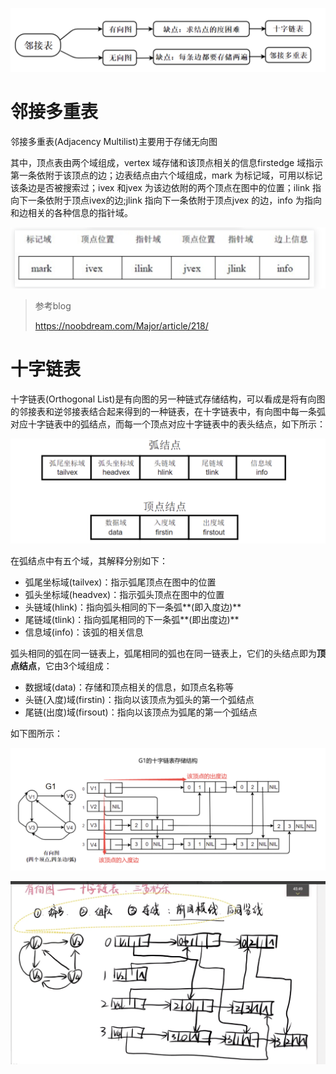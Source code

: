 ![image-20250727144004393](十字链表和邻接多重表.assets/image-20250727144004393.png)

# 邻接多重表

邻接多重表(Adjacency Multilist)主要用于存储无向图

其中，顶点表由两个域组成，vertex 域存储和该顶点相关的信息firstedge 域指示第一条依附于该顶点的边；边表结点由六个域组成，mark 为标记域，可用以标记该条边是否被搜索过；ivex 和jvex 为该边依附的两个顶点在图中的位置；ilink 指向下一条依附于顶点ivex的边;jlink 指向下一条依附于顶点jvex 的边，info 为指向和边相关的各种信息的指针域。

![image-20250724145844113](十字链表和邻接多重表.assets/image-20250724145844113.png)

> 参考blog
>
> https://noobdream.com/Major/article/218/



# 十字链表

十字链表(Orthogonal List)是有向图的另一种链式存储结构，可以看成是将有向图的邻接表和逆邻接表结合起来得到的一种链表，在十字链表中，有向图中每一条弧对应十字链表中的弧结点，而每一个顶点对应十字链表中的表头结点，如下所示：

![image-20250727144100981](十字链表和邻接多重表.assets/image-20250727144100981.png)

在弧结点中有五个域，其解释分别如下：

- 弧尾坐标域(tailvex)：指示弧尾顶点在图中的位置
- 弧头坐标域(headvex)：指示弧头顶点在图中的位置
- 头链域(hlink)：指向弧头相同的下一条弧**(即入度边)**
- 尾链域(tlink)：指向弧尾相同的下一条弧**(即出度边)**
- 信息域(info)：该弧的相关信息

弧头相同的弧在同一链表上，弧尾相同的弧也在同一链表上，它们的头结点即为**顶点结点**，它由3个域组成：

- 数据域(data)：存储和顶点相关的信息，如顶点名称等
- 头链(入度)域(firstin)：指向以该顶点为弧头的第一个弧结点
- 尾链(出度)域(firsout)：指向以该顶点为弧尾的第一个弧结点

如下图所示：

![image-20250727144130957](十字链表和邻接多重表.assets/image-20250727144130957.png)















![image-20250709145015343](十字链表和邻接多重表.assets/image-20250709145015343.png)